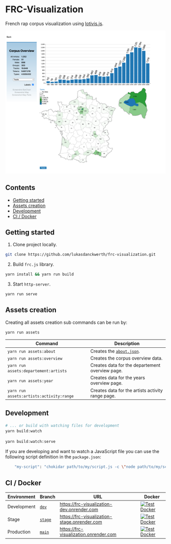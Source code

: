 # FRC-Visualization

French rap corpus visualization using [lotivis.js](https://github.com/lotivis/lotivis).

![Corpus Overview](img/corpus.overview.png)

## Contents

- [Getting started](#getting-started)
- [Assets creation](#assets-creation)
- [Development](#development)
- [CI / Docker](#ci--docker)

## Getting started

1) Clone project locally.

```bash
git clone https://github.com/lukasdanckwerth/frc-visualization.git
```

2) Build `frc.js` library.

```bash
yarn install && yarn run build
```

3) Start `http-server`.

```bash
yarn run serve
```

## Assets creation

Creating all assets creation sub commands can be run by:

```bash
yarn run assets
```

| Command | Description |
| - | - |
| `yarn run assets:about` | Creates the [`about.json`](./data/about.json). |
| `yarn run assets:overview` | Creates the corpus overview data. |
| `yarn run assets:departement:artists` | Creates data for the departement overview page. |
| `yarn run assets:year` | Creates data for the years overview page. |
| `yarn run assets:artists:activity:range` | Creates data for the artists activity range page. |

## Development

```sh
# ... or build with watching files for development
yarn build:watch

yarn build:watch:serve
```

If you are developing and want to watch a JavaScript file you can use the following script definition in the `package.json`:

```bash
    "my-script": "chokidar path/to/my/script.js -c \"node path/to/my/script.js\"""
```

## CI / Docker

| Environment | Branch | URL | Docker |
| - | - | - | - |
| Development | [`dev`](https://github.com/lukasdanckwerth/frc-visualization/tree/dev)  | https://frc-visualization-dev.onrender.com | [![Test Docker](https://github.com/lukasdanckwerth/frc-visualization/actions/workflows/test-docker.yml/badge.svg?branch=dev)](https://github.com/lukasdanckwerth/frc-visualization/actions/workflows/test-docker.yml) |
| Stage | [`stage`](https://github.com/lukasdanckwerth/frc-visualization/tree/stage) | https://frc-visualization-stage.onrender.com | [![Test Docker](https://github.com/lukasdanckwerth/frc-visualization/actions/workflows/test-docker.yml/badge.svg?branch=stage)](https://github.com/lukasdanckwerth/frc-visualization/actions/workflows/test-docker.yml) |
| Production | [`main`](https://github.com/lukasdanckwerth/frc-visualization/tree/main) | https://frc-visualization.onrender.com | [![Test Docker](https://github.com/lukasdanckwerth/frc-visualization/actions/workflows/test-docker.yml/badge.svg?branch=main)](https://github.com/lukasdanckwerth/frc-visualization/actions/workflows/test-docker.yml) |
